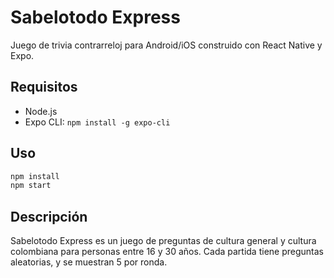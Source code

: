 # Sabelotodo Express

Juego de trivia contrarreloj para Android/iOS construido con React Native y Expo.

## Requisitos

- Node.js
- Expo CLI: `npm install -g expo-cli`

## Uso

```bash
npm install
npm start
```

## Descripción

Sabelotodo Express es un juego de preguntas de cultura general y cultura colombiana para personas entre 16 y 30 años. Cada partida tiene preguntas aleatorias, y se muestran 5 por ronda.